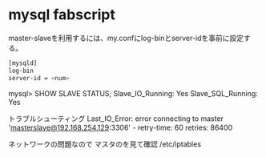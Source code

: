 # mysql fabscript

master-slaveを利用するには、my.confにlog-binとserver-idを事前に設定する。
``` bash
[mysqld]
log-bin
server-id = <num>
```

mysql> SHOW SLAVE STATUS;
Slave_IO_Running: Yes
Slave_SQL_Running: Yes

トラブルシューティング
Last_IO_Error: error connecting to master 'masterslave@192.168.254.129:3306' - retry-time: 60  retries: 86400

ネットワークの問題なので
マスタのを見て確認
/etc/iptables
